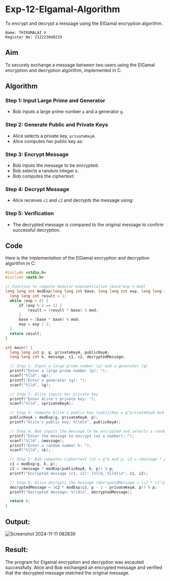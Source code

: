 # Exp-12-Elgamal-Algorithm

To encrypt and decrypt a message using the ElGamal encryption algorithm.

```
Name: THIRUMALAI V
Register No: 212223040229
```
## Aim
To securely exchange a message between two users using the ElGamal encryption and decryption algorithm, implemented in C.

## Algorithm

### Step 1: Input Large Prime and Generator
- Bob inputs a large prime number `p` and a generator `g`.

### Step 2: Generate Public and Private Keys
- Alice selects a private key, `privateKeyA`.
- Alice computes her public key as:

### Step 3: Encrypt Message
- Bob inputs the message to be encrypted.
- Bob selects a random integer `k`.
- Bob computes the ciphertext:


### Step 4: Decrypt Message
- Alice receives `c1` and `c2` and decrypts the message using:


### Step 5: Verification
- The decrypted message is compared to the original message to confirm successful decryption.

## Code

Here is the implementation of the ElGamal encryption and decryption algorithm in C:

```c
#include <stdio.h>
#include <math.h>

// Function to compute modular exponentiation (base^exp % mod)
long long int modExp(long long int base, long long int exp, long long int mod) {
  long long int result = 1;
  while (exp > 0) {
      if (exp % 2 == 1) {
          result = (result * base) % mod;
      }
      base = (base * base) % mod;
      exp = exp / 2;
  }
  return result;
}

int main() {
  long long int p, g, privateKeyA, publicKeyA;
  long long int k, message, c1, c2, decryptedMessage;

  // Step 1: Input a large prime number (p) and a generator (g)
  printf("Enter a large prime number (p): ");
  scanf("%lld", &p);
  printf("Enter a generator (g): ");
  scanf("%lld", &g);

  // Step 2: Alice inputs her private key
  printf("Enter Alice's private key: ");
  scanf("%lld", &privateKeyA);

  // Step 3: Compute Alice's public key (publicKey = g^privateKeyA mod p)
  publicKeyA = modExp(g, privateKeyA, p);
  printf("Alice's public key: %lld\n", publicKeyA);

  // Step 4: Bob inputs the message to be encrypted and selects a random k
  printf("Enter the message to encrypt (as a number): ");
  scanf("%lld", &message);
  printf("Enter a random number k: ");
  scanf("%lld", &k);

  // Step 5: Bob computes ciphertext (c1 = g^k mod p, c2 = (message * publicKeyA^k) mod p)
  c1 = modExp(g, k, p);
  c2 = (message * modExp(publicKeyA, k, p)) % p;
  printf("Encrypted message (c1, c2): (%lld, %lld)\n", c1, c2);

  // Step 6: Alice decrypts the message (decryptedMessage = (c2 * c1^(p-1-privateKeyA)) mod p)
  decryptedMessage = (c2 * modExp(c1, p - 1 - privateKeyA, p)) % p;
  printf("Decrypted message: %lld\n", decryptedMessage);

  return 0;
}
```
## Output:
![Screenshot 2024-11-11 082839](https://github.com/user-attachments/assets/bbea35fe-5675-4eb5-881f-b56e17deec83)


## Result:
The program for Elgamal encryption and decryption was exceuted successfully. Alice and Bob exchanged an encrypted message and verified that the decrypted message matched the original message.
